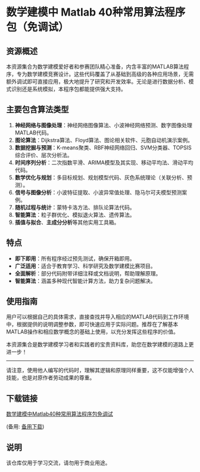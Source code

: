 # 数学建模中 Matlab 40种常用算法程序包（免调试）

## 资源概述

本资源集合为数学建模爱好者和参赛团队精心准备，内含丰富的MATLAB算法程序，专为数学建模竞赛设计。这些代码覆盖了从基础到高级的各种应用场景，无需额外调试即可直接应用，极大地提升了研究和开发效率。无论是进行数据分析、模式识别还是系统模拟，本程序包都能提供强大支持。

## 主要包含算法类型

1. **神经网络与图像处理**：神经网络图像算法、小波神经网络预测、数字图像处理MATLAB代码。
2. **图论算法**：Dijkstra算法、Floyd算法、图论相关软件、元胞自动机演示案例。
3. **数据挖掘与预测**：K-means聚类、RBF神经网络回归、SVM分类器、TOPSIS综合评价、层次分析法。
4. **时间序列分析**：二次指数平滑、ARIMA模型及其实现、移动平均法、滑动平均代码。
5. **数学优化与规划**：多目标规划、规划模型代码、灰色系统理论（关联分析、预测）。
6. **信号与图像分析**：小波特征提取、小波异常值处理、隐马尔可夫模型预测案例。
7. **随机过程与统计**：蒙特卡洛方法、排队论算法代码。
8. **智能算法**：粒子群优化、模拟退火算法、遗传算法。
9. **插值与拟合**、**主成分分析**等其他实用工具箱。

## 特点

- **即下即用**：所有程序经过预先测试，确保开箱即用。
- **广泛适用**：适合于教育学习、科学研究及数学建模比赛项目。
- **全面解析**：部分代码附带详细注释或文档说明，帮助理解原理。
- **智能算法**：涵盖多种现代智能计算方法，助力复杂问题解决。

## 使用指南

用户可以根据自己的具体需求，直接查找并导入相应的MATLAB代码到工作环境中，根据提供的说明调整参数，即可快速应用于实际问题。推荐在了解基本MATLAB操作和相应数学概念的基础上使用，以充分发挥这些程序的价值。

本资源集合是数学建模学习者和实践者的宝贵资料库，助您在数学建模的道路上更进一步！

---

请注意，使用他人编写的代码时，理解其逻辑和原理同样重要，这不仅能增强个人技能，也是对原作者劳动成果的尊重。

## 下载链接
[数学建模中Matlab40种常用算法程序包免调试](https://pan.quark.cn/s/86d4934562dd) 

(备用: [备用下载](https://pan.baidu.com/s/1WJeTC_3EjcAmyWmSMkBygA?pwd=1234))

## 说明

该仓库仅用于学习交流，请勿用于商业用途。
